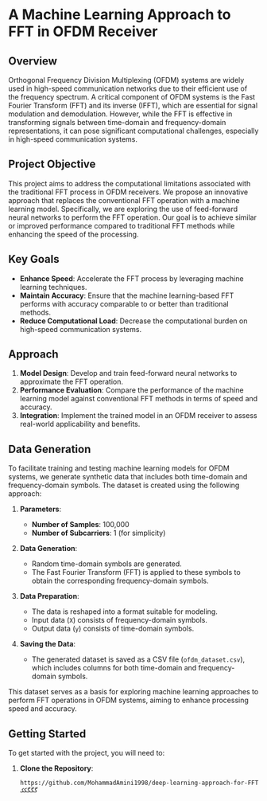 # A Machine Learning Approach to FFT in OFDM Receiver

## Overview

Orthogonal Frequency Division Multiplexing (OFDM) systems are widely used in high-speed communication networks due to their efficient use of the frequency spectrum. A critical component of OFDM systems is the Fast Fourier Transform (FFT) and its inverse (IFFT), which are essential for signal modulation and demodulation. However, while the FFT is effective in transforming signals between time-domain and frequency-domain representations, it can pose significant computational challenges, especially in high-speed communication systems.

## Project Objective

This project aims to address the computational limitations associated with the traditional FFT process in OFDM receivers. We propose an innovative approach that replaces the conventional FFT operation with a machine learning model. Specifically, we are exploring the use of feed-forward neural networks to perform the FFT operation. Our goal is to achieve similar or improved performance compared to traditional FFT methods while enhancing the speed of the processing.

## Key Goals

- **Enhance Speed**: Accelerate the FFT process by leveraging machine learning techniques.
- **Maintain Accuracy**: Ensure that the machine learning-based FFT performs with accuracy comparable to or better than traditional methods.
- **Reduce Computational Load**: Decrease the computational burden on high-speed communication systems.

## Approach

1. **Model Design**: Develop and train feed-forward neural networks to approximate the FFT operation.
2. **Performance Evaluation**: Compare the performance of the machine learning model against conventional FFT methods in terms of speed and accuracy.
3. **Integration**: Implement the trained model in an OFDM receiver to assess real-world applicability and benefits.

## Data Generation

To facilitate training and testing machine learning models for OFDM systems, we generate synthetic data that includes both time-domain and frequency-domain symbols. The dataset is created using the following approach:

1. **Parameters**:
   - **Number of Samples**: 100,000
   - **Number of Subcarriers**: 1 (for simplicity)

2. **Data Generation**:
   - Random time-domain symbols are generated.
   - The Fast Fourier Transform (FFT) is applied to these symbols to obtain the corresponding frequency-domain symbols.

3. **Data Preparation**:
   - The data is reshaped into a format suitable for modeling.
   - Input data (`X`) consists of frequency-domain symbols.
   - Output data (`y`) consists of time-domain symbols.

4. **Saving the Data**:
   - The generated dataset is saved as a CSV file (`ofdm_dataset.csv`), which includes columns for both time-domain and frequency-domain symbols.

This dataset serves as a basis for exploring machine learning approaches to perform FFT operations in OFDM systems, aiming to enhance processing speed and accuracy.
## Getting Started

To get started with the project, you will need to:

1. **Clone the Repository**:
   ```bash
   https://github.com/MohammadAmini1998/deep-learning-approach-for-FFT.git
   گگگکک
